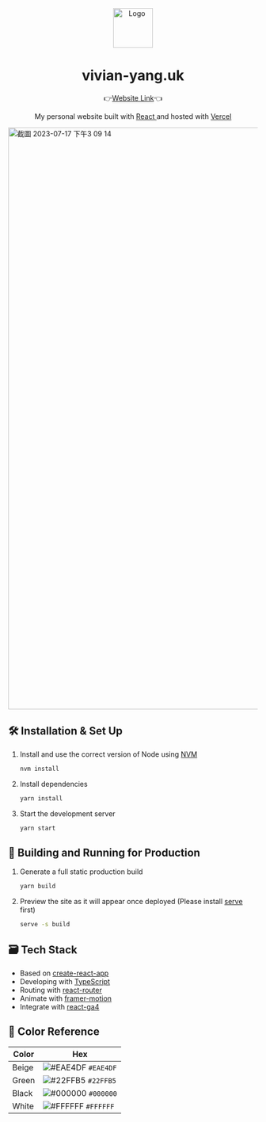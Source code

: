 <div align="center">
  <img alt="Logo" src="https://github.com/viboloveyou12/vivian-site/assets/29854567/77cb28b9-1b8e-403d-b4ad-2255a0683079" width="80" />
</div>
<h1 align="center">
  vivian-yang.uk
</h1>
<p align="center">
  👉<a href="https://www.vivian-yang.uk/" target="_blank">Website Link</a>👈
</p>
<p align="center">
  My personal website built with <a href="https://react.dev/" target="_blank">React </a>and hosted with <a href="https://vercel.com/dashboard" target="_blank">Vercel</a>
</p>


<img width="1175" alt="截圖 2023-07-17 下午3 09 14" src="https://github.com/viboloveyou12/vivian-site/assets/29854567/92ce8d84-4ff0-440e-a828-bc5a9d4fc6b4">

## 🛠 Installation & Set Up

1. Install and use the correct version of Node using [NVM](https://github.com/nvm-sh/nvm)

   ```sh
   nvm install
   ```

2. Install dependencies

   ```sh
   yarn install
   ```

3. Start the development server

   ```sh
   yarn start
   ```

## 🚀 Building and Running for Production

1. Generate a full static production build

   ```sh
   yarn build
   ```

1. Preview the site as it will appear once deployed (Please install [serve](https://github.com/vercel/serve) first)

   ```sh
   serve -s build
   ```

## 🗃️ Tech Stack
- Based on [create-react-app](https://github.com/facebook/create-react-app)
- Developing with [TypeScript](https://www.typescriptlang.org)
- Routing with [react-router](https://reactrouter.com)
- Animate with [framer-motion](https://www.framer.com/motion/animation/)
- Integrate with [react-ga4](https://www.npmjs.com/package/react-ga4)

  
## 🎨 Color Reference

| Color          | Hex                                                                |
| -------------- | ------------------------------------------------------------------ |
| Beige           | ![#EAE4DF](https://via.placeholder.com/10/EAE4DF?text=+) `#EAE4DF` |
| Green     | ![#22FFB5](https://via.placeholder.com/10/22FFB5?text=+) `#22FFB5` |
| Black  | ![#000000](https://via.placeholder.com/10/000000?text=+) `#000000` |
| White          | ![#FFFFFF](https://via.placeholder.com/10/FFFFFF?text=+) `#FFFFFF` |
